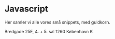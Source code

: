 # Javascript
Her samler vi alle vores små snippets, med guldkorn.


Bredgade 25F, 4. + 5. sal
1260 København K


